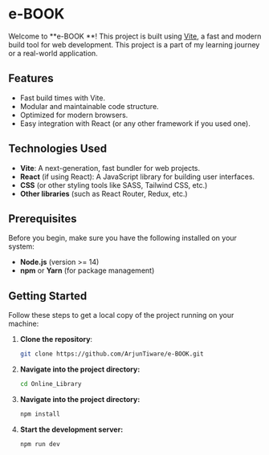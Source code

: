 # e-BOOK

Welcome to **e-BOOK **! This project is built using [Vite](https://vitejs.dev/), a fast and modern build tool for web development. This project is a part of my learning journey or a real-world application.

## Features

- Fast build times with Vite.
- Modular and maintainable code structure.
- Optimized for modern browsers.
- Easy integration with React (or any other framework if you used one).

## Technologies Used

- **Vite**: A next-generation, fast bundler for web projects.
- **React** (if using React): A JavaScript library for building user interfaces.
- **CSS** (or other styling tools like SASS, Tailwind CSS, etc.)
- **Other libraries** (such as React Router, Redux, etc.)

## Prerequisites

Before you begin, make sure you have the following installed on your system:

- **Node.js** (version >= 14)
- **npm** or **Yarn** (for package management)

## Getting Started

Follow these steps to get a local copy of the project running on your machine:

1. **Clone the repository**:
   ```bash
   git clone https://github.com/ArjunTiware/e-BOOK.git

2. **Navigate into the project directory:**
   ```bash
   cd Online_Library
3. **Navigate into the project directory:**
   ```bash
   npm install
3. **Start the development server:**
   ```bash
   npm run dev
